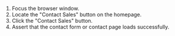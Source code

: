 1. Focus the browser window.
2. Locate the "Contact Sales" button on the homepage.
3. Click the "Contact Sales" button.
4. Assert that the contact form or contact page loads successfully.